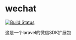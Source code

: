 # wechat
[![Build Status](https://travis-ci.org/wulei123/wechat.svg?branch=master)](https://travis-ci.org/wulei123/wechat)

这是一个laravel的微信SDK扩展包
